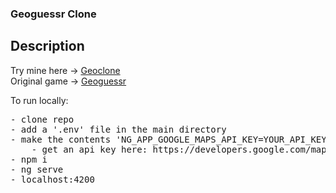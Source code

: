 ### Geoguessr Clone

## Description
Try mine here -> [Geoclone](https://geoclone.vercel.app) <br>
Original game -> [Geoguessr](https://www.geoguessr.com)

To run locally:
<pre>
- clone repo
- add a '.env' file in the main directory
- make the contents 'NG_APP_GOOGLE_MAPS_API_KEY=YOUR_API_KEY"
    - get an api key here: https://developers.google.com/maps/documentation/javascript/get-api-key
- npm i
- ng serve
- localhost:4200
</pre>
